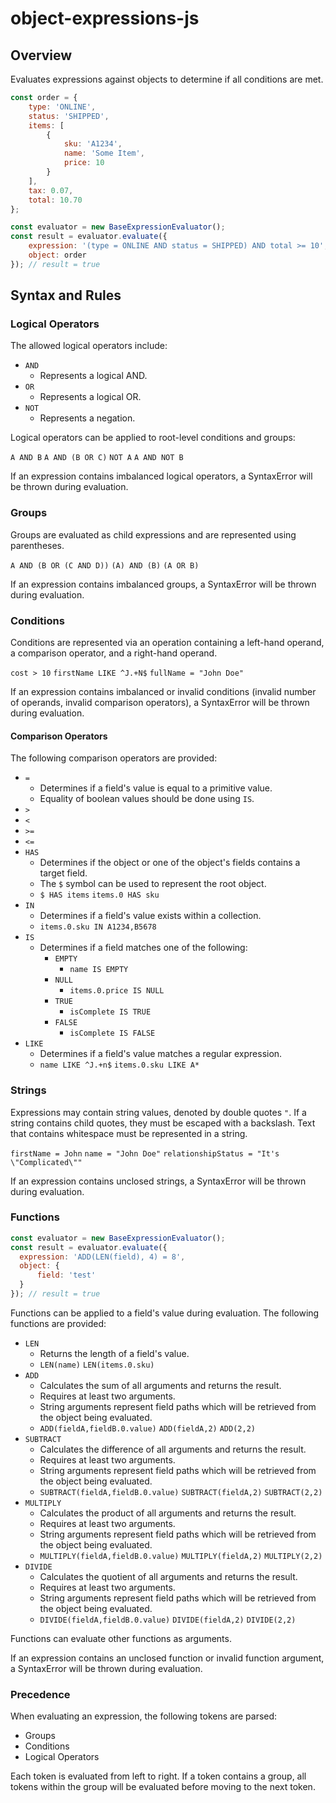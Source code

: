 # object-expressions-js

## Overview

Evaluates expressions against objects to determine if all conditions are met.

```javascript
const order = {
    type: 'ONLINE',
    status: 'SHIPPED',
    items: [
        {
            sku: 'A1234',
            name: 'Some Item',
            price: 10
        }
    ],
    tax: 0.07,
    total: 10.70
};

const evaluator = new BaseExpressionEvaluator();
const result = evaluator.evaluate({
    expression: '(type = ONLINE AND status = SHIPPED) AND total >= 10',
    object: order
}); // result = true
```

## Syntax and Rules

### Logical Operators

The allowed logical operators include:
- `AND`
  - Represents a logical AND.
- `OR`
  - Represents a logical OR.
- `NOT`
  - Represents a negation.

Logical operators can be applied to root-level conditions and groups:

`A AND B`
`A AND (B OR C)`
`NOT A`
`A AND NOT B`

If an expression contains imbalanced logical operators, a SyntaxError will be thrown during evaluation.

### Groups

Groups are evaluated as child expressions and are represented using parentheses.

`A AND (B OR (C AND D))` `(A) AND (B)` `(A OR B)`

If an expression contains imbalanced groups, a SyntaxError will be thrown during evaluation.

### Conditions

Conditions are represented via an operation containing a left-hand operand, a comparison operator, and a right-hand operand.

`cost > 10` `firstName LIKE ^J.+N$` `fullName = "John Doe"`

If an expression contains imbalanced or invalid conditions (invalid number of operands, invalid comparison operators), a SyntaxError will be thrown during evaluation.

#### Comparison Operators

The following comparison operators are provided:
- `=`
  - Determines if a field's value is equal to a primitive value.
  - Equality of boolean values should be done using `IS`.
- `>`
- `<`
- `>=`
- `<=`
- `HAS`
  - Determines if the object or one of the object's fields contains a target field.
  - The `$` symbol can be used to represent the root object.
  - `$ HAS items` `items.0 HAS sku`
- `IN`
  - Determines if a field's value exists within a collection.
  - `items.0.sku IN A1234,B5678`
- `IS`
  - Determines if a field matches one of the following:
    - `EMPTY`
      - `name IS EMPTY`
    - `NULL`
      - `items.0.price IS NULL`
    - `TRUE`
      - `isComplete IS TRUE`
    - `FALSE`
      - `isComplete IS FALSE`
- `LIKE`
  - Determines if a field's value matches a regular expression.
  - `name LIKE ^J.+n$` `items.0.sku LIKE A*`

### Strings

Expressions may contain string values, denoted by double quotes `"`. If a string contains child quotes, they must be escaped with a backslash. Text that contains whitespace must be represented in a string.

`firstName = John` `name = "John Doe"` `relationshipStatus = "It's \"Complicated\""`

If an expression contains unclosed strings, a SyntaxError will be thrown during evaluation.

### Functions

```javascript
const evaluator = new BaseExpressionEvaluator();
const result = evaluator.evaluate({
  expression: 'ADD(LEN(field), 4) = 8',
  object: {
      field: 'test'
  }
}); // result = true
```

Functions can be applied to a field's value during evaluation. The following functions are provided:
- `LEN`
  - Returns the length of a field's value.
  - `LEN(name)` `LEN(items.0.sku)`
- `ADD`
  - Calculates the sum of all arguments and returns the result.
  - Requires at least two arguments.
  - String arguments represent field paths which will be retrieved from the object being evaluated.
  - `ADD(fieldA,fieldB.0.value)` `ADD(fieldA,2)` `ADD(2,2)`
- `SUBTRACT`
  - Calculates the difference of all arguments and returns the result.
  - Requires at least two arguments.
  - String arguments represent field paths which will be retrieved from the object being evaluated.
  - `SUBTRACT(fieldA,fieldB.0.value)` `SUBTRACT(fieldA,2)` `SUBTRACT(2,2)`
- `MULTIPLY`
  - Calculates the product of all arguments and returns the result.
  - Requires at least two arguments.
  - String arguments represent field paths which will be retrieved from the object being evaluated.
  - `MULTIPLY(fieldA,fieldB.0.value)` `MULTIPLY(fieldA,2)` `MULTIPLY(2,2)`
- `DIVIDE`
  - Calculates the quotient of all arguments and returns the result.
  - Requires at least two arguments.
  - String arguments represent field paths which will be retrieved from the object being evaluated.
  - `DIVIDE(fieldA,fieldB.0.value)` `DIVIDE(fieldA,2)` `DIVIDE(2,2)`

Functions can evaluate other functions as arguments.

If an expression contains an unclosed function or invalid function argument, a SyntaxError will be thrown during evaluation.

### Precedence

When evaluating an expression, the following tokens are parsed:
- Groups
- Conditions
- Logical Operators

Each token is evaluated from left to right. If a token contains a group, all tokens within the group will be evaluated before moving to the next token.